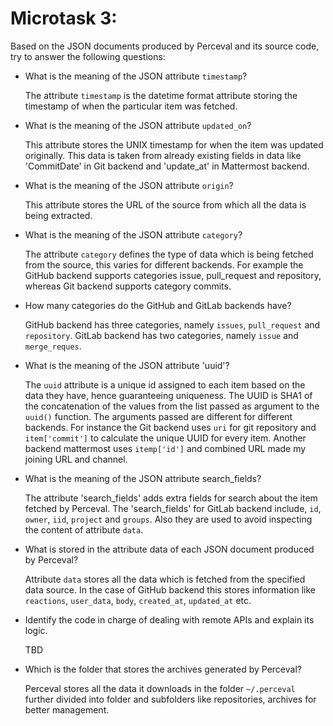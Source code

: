 # Microtask 3:
Based on the JSON documents produced by Perceval and its source code, 
try to answer the following questions:

* What is the meaning of the JSON attribute `timestamp`?
    
    The attribute `timestamp` is the datetime format attribute storing the timestamp of when the particular item was fetched.
    
    
* What is the meaning of the JSON attribute `updated_on`?
    
    This attribute stores the UNIX timestamp for when the item was updated originally. This data is taken from already existing fields in data like 'CommitDate' in Git backend and 'update_at' in Mattermost backend.
    
    
* What is the meaning of the JSON attribute `origin`?
    
    This attribute stores the URL of the source from which all the data is being extracted. 
   
  
* What is the meaning of the JSON attribute `category`?
    
    The attribute `category` defines the type of data which is being fetched from the source, this varies for different backends.
    For example the GitHub backend supports categories issue, pull_request and repository, whereas Git backend supports category commits.
    

* How many categories do the GitHub and GitLab backends have?

    GitHub backend has three categories, namely `issues`, `pull_request` and `repository`.
    GitLab backend has two categories, namely `issue` and `merge_reques`.
    

* What is the meaning of the JSON attribute 'uuid'?
    
    The `uuid` attribute is a unique id assigned to each item based on the data they have, hence guaranteeing uniqueness. The UUID is SHA1 of the concatenation of the values
    from the list passed as argument to the `uuid()` function. The arguments passed are different for different backends. For instance the Git backend uses `uri` for git repository and `item['commit']` to calculate the unique UUID for every item.
    Another backend mattermost uses `itemp['id']` and combined URL made my joining URL and channel.
    

* What is the meaning of the JSON attribute search_fields?

    The attribute 'search_fields' adds extra fields for search about the item fetched by Perceval. 
    The 'search_fields' for GitLab backend include, `id`, `owner`, `iid`, `project` and `groups`.
    Also they are used to avoid inspecting the content of attribute `data`.


* What is stored in the attribute data of each JSON document produced by Perceval?
    
    Attribute `data` stores all the data which is fetched from the specified data source. In the case of GitHub backend this stores information like `reactions`, `user_data`, `body`, `created_at`,
    `updated_at` etc.

* Identify the code in charge of dealing with remote APIs and explain its logic.
    
    TBD

* Which is the folder that stores the archives generated by Perceval?
    
    Perceval stores all the data it downloads in the folder `~/.perceval` further divided into folder and subfolders like repositories, archives for better management.


